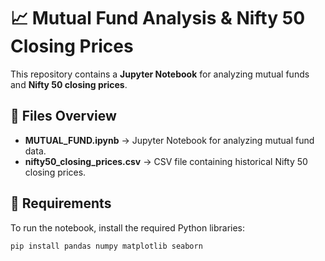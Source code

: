 # 📈 Mutual Fund Analysis & Nifty 50 Closing Prices

This repository contains a **Jupyter Notebook** for analyzing mutual funds and **Nifty 50 closing prices**.

## 📂 Files Overview
- **MUTUAL_FUND.ipynb** → Jupyter Notebook for analyzing mutual fund data.
- **nifty50_closing_prices.csv** → CSV file containing historical Nifty 50 closing prices.

## 📌 Requirements
To run the notebook, install the required Python libraries:
```bash
pip install pandas numpy matplotlib seaborn
